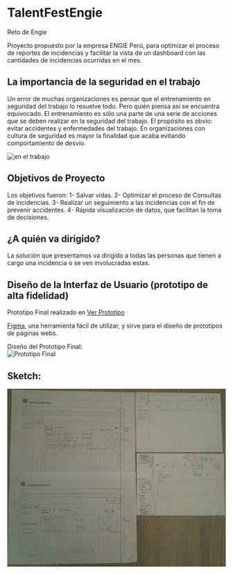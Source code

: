 # TalentFestEngie
Reto de Engie

Proyecto propuesto por la empresa ENGIE Perú, para optimizar el proceso de reportes de incidencias y facilitar la vista de un dashboard con las cantidades de incidencias ocurridas en el mes.

## La importancia de la seguridad en el trabajo

Un error de muchas organizaciones es pensar que el entrenamiento en seguridad del trabajo lo resuelve todo. Pero quién piensa así se encuentra equivocado. El entrenamiento es sólo una parte de una serie de acciones que se deben realizar en la seguridad del trabajo. El propósito es obvio: evitar accidentes y enfermedades del trabajo. En organizaciones con cultura de seguridad es mayor la finalidad que acaba evitando comportamiento de desvío.

![en el trabajo](http://www.ccifa.com.uy/images/seguridad-full.jpg) 
<br>

## Objetivos de Proyecto

Los objetivos fueron:
1- Salvar vidas.
2- Optimizar el proceso de Consultas de incidencias.
3- Realizar un seguimiento a las incidencias con el fin de prevenir accidentes.
4- Rápida visualización de datos, que facilitan la toma de decisiones.

## ¿A quién va dirigido?

La solución que presentamos va dirigido a todas las personas que tienen a cargo una incidencia o se ven involucradas estas.


## Diseño de la Interfaz de Usuario (prototipo de alta fidelidad)

Prototipo Final realizado en 
[Ver Prototipo](https://www.figma.com/proto/dBbnWBGr2QjtKLbR3WGXO4Cq/Untitled?node-id=0%3A1&scaling=min-zoom)

[Figma](https://www.figma.com/proto/dBbnWBGr2QjtKLbR3WGXO4Cq/Untitled?node-id=0%3A1&scaling=min-zoom), una herramienta fácil de utilizar, y sirve para el diseño de prototipos de páginas webs.

Diseño del Prototipo Final: <br>
![Prototipo Final](https://raw.githubusercontent.com/Grecia2727/TalentFestEngie/practica/src/image/reto-engie.gif)

## Sketch:

![Primer prototipo](https://raw.githubusercontent.com/Grecia2727/TalentFestEngie/practica/src/image/sketch1.jpeg)




